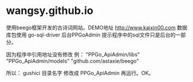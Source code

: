 # wangsy.github.io
使用beego框架开发的古诗词网站。DEMO地址 http://www.kaixin00.com
数据库包使用 go-sql-driver
后台PPGoAdmin
提示程序中的sql文件只是后台的一部分。


因为程序中引用地址没有修改 例：
	"PPGo_ApiAdmin/libs"
	"PPGo_ApiAdmin/models"
	"github.com/astaxie/beego"

所以：
gushici 目录名字 修改成 PPGo_ApiAdmin 再运行。OK。
